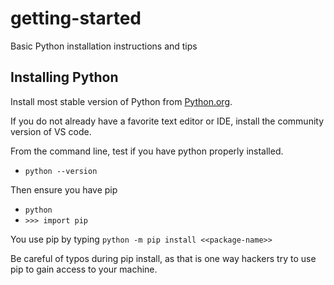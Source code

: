 # getting-started

Basic Python installation instructions and tips

## Installing Python

Install most stable version of Python from [Python.org](https://www.python.org).

If you do not already have a favorite text editor or IDE, install the community version of VS code.

From the command line, test if you have python properly installed.
- `python --version`

Then ensure you have pip
- `python`
- `>>> import pip`

You use pip by typing
`python -m pip install <<package-name>>`

Be careful of typos during pip install, as that is one way hackers try to use pip to gain access to your machine.
